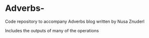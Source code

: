 # Adverbs-
Code repository to accompany Adverbs blog written by Nusa Znuderl

Includes the outputs of many of the operations 
